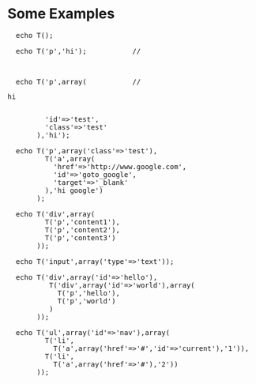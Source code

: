 <html>
<body>
<h1>Some Examples</h1>

<pre>
  echo T();
  
  echo T('p','hi');           //<p></p>
  
  echo T('p',array(           //<p id="test" class="text">hi</p>
         'id'=>'test',
         'class'=>'test'
       ),'hi');
  
  echo T('p',array('class'=>'test'),
         T('a',array(
           'href'=>'http://www.google.com',
           'id'=>'goto_google',
           'target'=>'_blank'
         ),'hi google')
       );

  echo T('div',array(
         T('p','content1'),
         T('p','content2'),
         T('p','content3')
       ));
  
  echo T('input',array('type'=>'text'));
  
  echo T('div',array('id'=>'hello'),
          T('div',array('id'=>'world'),array(
            T('p','hello'),
            T('p','world')
          )
       ));
       
  echo T('ul',array('id'=>'nav'),array(
         T('li',
           T('a',array('href'=>'#','id'=>'current'),'1')),
         T('li',
           T('a',array('href'=>'#'),'2'))
       ));
</pre>

</body>
</html>
